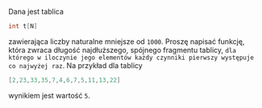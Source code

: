 Dana jest tablica

```C
int t[N] 
```

zawierająca liczby naturalne mniejsze od `1000`. Proszę napisać funkcję, która zwraca długość najdłuższego, spójnego
fragmentu tablicy, `dla którego w iloczynie jego elementów każdy czynniki pierwszy występuje co najwyżej raz`. Na
przykład dla tablicy

```C
[2,23,33,35,7,4,6,7,5,11,13,22]
```

wynikiem jest wartość `5`. 
